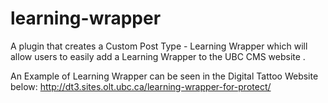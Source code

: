 learning-wrapper
================

A plugin that creates a Custom Post Type - Learning Wrapper which will allow users to easily add a Learning Wrapper to the UBC CMS website . 

An Example of Learning Wrapper can be seen in the Digital Tattoo Website below:
http://dt3.sites.olt.ubc.ca/learning-wrapper-for-protect/
